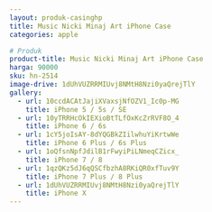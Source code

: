 ```yaml
---
layout: produk-casinghp
title: Music Nicki Minaj Art iPhone Case
categories: apple

# Produk
product-title: Music Nicki Minaj Art iPhone Case
harga: 90000
sku: hn-2514
image-drive: 1dUhVUZRRMIUvj8NMtH8Nzi0yaQrejTlY
gallery:
  - url: 10ccdACAtJajiXVaxsjNfOZV1_Ic0p-MG
    title: iPhone 5 / 5s / SE
  - url: 10yTRRHcOkIEXioBtTLfOxKcZrRVF8O_4
    title: iPhone 6 / 6s
  - url: 1cY5joIsAY-8dYQGBkZIilwhuYiKrtwWe
    title: iPhone 6 Plus / 6s Plus
  - url: 1oQfsnNpfJdilB1rFwyiPiLNmeqCZicx_
    title: iPhone 7 / 8
  - url: 1qzQKz5dJ6qQSCfbzhA8RKiQR0xfTuv9Y
    title: iPhone 7 Plus / 8 Plus
  - url: 1dUhVUZRRMIUvj8NMtH8Nzi0yaQrejTlY
    title: iPhone X
---
```

